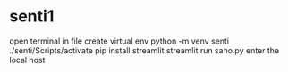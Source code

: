 # senti1
open terminal in file create virtual env 
python -m venv senti 
./senti/Scripts/activate 
pip install streamlit 
streamlit run saho.py 
enter the local host
